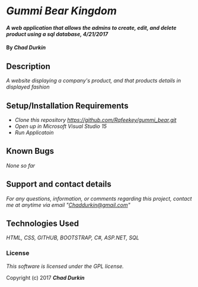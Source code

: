 # _Gummi Bear Kingdom_

#### _A web application that allows the admins to create, edit, and delete product using a sql database, 4/21/2017_

#### By _**Chad Durkin**_

## Description

_A website displaying a company's product, and that products details in displayed fashion_

## Setup/Installation Requirements

* _Clone this repository https://github.com/Rafeekey/gummi_bear.git_
* _Open up in Microsoft Visual Studio 15_
* _Run Applicatoin_

## Known Bugs

_None so far_

## Support and contact details

_For any questions, information, or comments regarding this project, contact me at anytime via email "Chaddurkin@gmail.com"_

## Technologies Used

_HTML, CSS, GITHUB, BOOTSTRAP, C#, ASP.NET, SQL_

### License

*This software is licensed under the GPL license.*

Copyright (c) 2017 **_Chad Durkin_**
